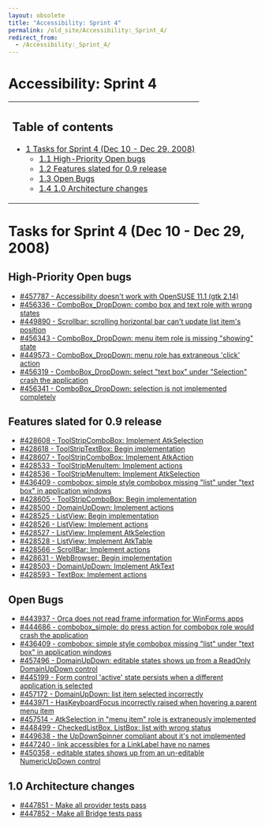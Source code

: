 ```yaml
---
layout: obsolete
title: "Accessibility: Sprint 4"
permalink: /old_site/Accessibility:_Sprint_4/
redirect_from:
  - /Accessibility:_Sprint_4/
---
```


Accessibility: Sprint 4
=======================

<table>
<col width="100%" />
<tbody>
<tr class="odd">
<td align="left"><h2>Table of contents</h2>
<ul>
<li><a href="#tasks-for-sprint-4-dec-10---dec-29-2008">1 Tasks for Sprint 4 (Dec 10 - Dec 29, 2008)</a>
<ul>
<li><a href="#high-priority-open-bugs">1.1 High-Priority Open bugs</a></li>
<li><a href="#features-slated-for-09-release">1.2 Features slated for 0.9 release</a></li>
<li><a href="#open-bugs">1.3 Open Bugs</a></li>
<li><a href="#10-architecture-changes">1.4 1.0 Architecture changes</a></li>
</ul></li>
</ul></td>
</tr>
</tbody>
</table>

Tasks for Sprint 4 (Dec 10 - Dec 29, 2008)
==========================================

High-Priority Open bugs
-----------------------

-   [\#457787 - Accessibility doesn't work with OpenSUSE 11.1 (gtk 2.14)](https://bugzilla.novell.com/show_bug.cgi?id=457787)
-   [\#456336 - ComboBox\_DropDown: combo box and text role with wrong states](https://bugzilla.novell.com/show_bug.cgi?id=456336)
-   [\#449890 - Scrollbar: scrolling horizontal bar can't update list item's position](https://bugzilla.novell.com/show_bug.cgi?id=449890)
-   [\#456343 - ComboBox\_DropDown: menu item role is missing "showing" state](https://bugzilla.novell.com/show_bug.cgi?id=456343)
-   [\#449573 - ComboBox\_DropDown: menu role has extraneous 'click' action](https://bugzilla.novell.com/show_bug.cgi?id=449573)
-   [\#456319 - ComboBox\_DropDown: select "text box" under "Selection" crash the application](https://bugzilla.novell.com/show_bug.cgi?id=456319)
-   [\#456341 - ComboBox\_DropDown: selection is not implemented completely](https://bugzilla.novell.com/show_bug.cgi?id=456341)

Features slated for 0.9 release
-------------------------------

-   [\#428608 - ToolStripComboBox: Implement AtkSelection](https://bugzilla.novell.com/show_bug.cgi?id=428608)
-   [\#428618 - ToolStripTextBox: Begin implementation](https://bugzilla.novell.com/show_bug.cgi?id=428618)
-   [\#428607 - ToolStripComboBox: Implement AtkAction](https://bugzilla.novell.com/show_bug.cgi?id=428607)
-   [\#428533 - ToolStripMenuItem: Implement actions](https://bugzilla.novell.com/show_bug.cgi?id=428533)
-   [\#428536 - ToolStripMenuItem: Implement AtkSelection](https://bugzilla.novell.com/show_bug.cgi?id=428536)
-   [\#436409 - combobox: simple style combobox missing "list" under "text box" in application windows](https://bugzilla.novell.com/show_bug.cgi?id=436409)
-   [\#428605 - ToolStripComboBox: Begin implementation](https://bugzilla.novell.com/show_bug.cgi?id=428605)
-   [\#428500 - DomainUpDown: Implement actions](https://bugzilla.novell.com/show_bug.cgi?id=428500)
-   [\#428525 - ListView: Begin implementation](https://bugzilla.novell.com/show_bug.cgi?id=428525)
-   [\#428526 - ListView: Implement actions](https://bugzilla.novell.com/show_bug.cgi?id=428526)
-   [\#428527 - ListView: Implement AtkSelection](https://bugzilla.novell.com/show_bug.cgi?id=428527)
-   [\#428528 - ListView: Implement AtkTable](https://bugzilla.novell.com/show_bug.cgi?id=428528)
-   [\#428566 - ScrollBar: Implement actions](https://bugzilla.novell.com/show_bug.cgi?id=428566)
-   [\#428631 - WebBrowser: Begin implementation](https://bugzilla.novell.com/show_bug.cgi?id=428631)
-   [\#428503 - DomainUpDown: Implement AtkText](https://bugzilla.novell.com/show_bug.cgi?id=428503)
-   [\#428593 - TextBox: Implement actions](https://bugzilla.novell.com/show_bug.cgi?id=428593)

Open Bugs
---------

-   [\#443937 - Orca does not read frame information for WinForms apps](https://bugzilla.novell.com/show_bug.cgi?id=443937)
-   [\#444686 - combobox\_simple: do press action for combobox role would crash the application](https://bugzilla.novell.com/show_bug.cgi?id=444686)
-   [\#436409 - combobox: simple style combobox missing "list" under "text box" in application windows](https://bugzilla.novell.com/show_bug.cgi?id=436409)
-   [\#457496 - DomainUpDown: editable states shows up from a ReadOnly DomainUpDown control](https://bugzilla.novell.com/show_bug.cgi?id=457496)
-   [\#445199 - Form control 'active' state persists when a different application is selected](https://bugzilla.novell.com/show_bug.cgi?id=445199)
-   [\#457172 - DomainUpDown: list item selected incorrectly](https://bugzilla.novell.com/show_bug.cgi?id=457172)
-   [\#443971 - HasKeyboardFocus incorrectly raised when hovering a parent menu item](https://bugzilla.novell.com/show_bug.cgi?id=443971)
-   [\#457514 - AtkSelection in "menu item" role is extraneously implemented](https://bugzilla.novell.com/show_bug.cgi?id=457514)
-   [\#448499 - CheckedListBox, ListBox: list with wrong status](https://bugzilla.novell.com/show_bug.cgi?id=448499)
-   [\#449638 - the UpDownSpinner compliant about it's not implemented](https://bugzilla.novell.com/show_bug.cgi?id=449638)
-   [\#447240 - link accessibles for a LinkLabel have no names](https://bugzilla.novell.com/show_bug.cgi?id=447240)
-   [\#450358 - editable states shows up from an un-editable NumericUpDown control](https://bugzilla.novell.com/show_bug.cgi?id=450358)

1.0 Architecture changes
------------------------

-   [\#447851 - Make all provider tests pass](https://bugzilla.novell.com/show_bug.cgi?id=447851)
-   [\#447852 - Make all Bridge tests pass](https://bugzilla.novell.com/show_bug.cgi?id=447852)


